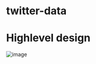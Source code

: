 # twitter-data


# Highlevel design

![image](https://user-images.githubusercontent.com/18668593/202925850-378b8e84-cb9d-4f1e-b254-ae6772fe94ec.png)
